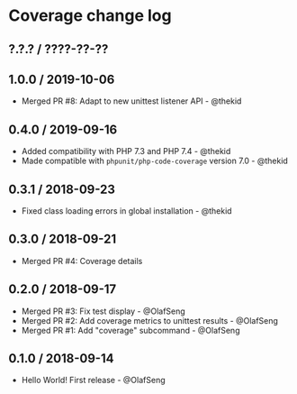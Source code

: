 Coverage change log
===================

## ?.?.? / ????-??-??

## 1.0.0 / 2019-10-06

* Merged PR #8: Adapt to new unittest listener API - @thekid

## 0.4.0 / 2019-09-16

* Added compatibility with PHP 7.3 and PHP 7.4 - @thekid
* Made compatible with `phpunit/php-code-coverage` version 7.0 - @thekid

## 0.3.1 / 2018-09-23

* Fixed class loading errors in global installation - @thekid

## 0.3.0 / 2018-09-21

* Merged PR #4: Coverage details

## 0.2.0 / 2018-09-17

* Merged PR #3: Fix test display - @OlafSeng
* Merged PR #2: Add coverage metrics to unittest results - @OlafSeng
* Merged PR #1: Add "coverage" subcommand - @OlafSeng

## 0.1.0 / 2018-09-14

* Hello World! First release - @OlafSeng